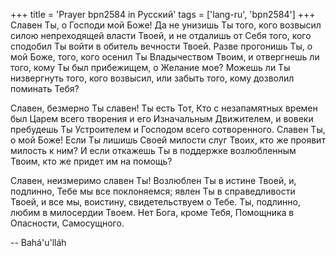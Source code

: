 +++
title = 'Prayer bpn2584 in Русский'
tags = ['lang-ru', 'bpn2584']
+++
Славен Ты, о Господи мой Боже! Да не унизишь Ты того, кого возвысил силою непреходящей власти Твоей, и не отдалишь от Себя того, кого сподобил Ты войти в обитель вечности Твоей. Разве прогонишь Ты, о мой Боже, того, кого осенил Ты Владычеством Твоим, и отвергнешь ли того, кому Ты был прибежищем, о Желание мое? Можешь ли Ты низвергнуть того, кого возвысил, или забыть того, кому дозволил поминать Тебя?

Славен, безмерно Ты славен! Ты есть Тот, Кто с незапамятных времен был Царем всего творения и его Изначальным Движителем, и вовеки пребудешь Ты Устроителем и Господом всего сотворенного. Славен Ты, о мой Боже! Если Ты лишишь Своей милости слуг Твоих, кто же проявит милость к ним? И если откажешь Ты в поддержке возлюбленным Твоим, кто же придет им на помощь?

Славен, неизмеримо славен Ты! Возлюблен Ты в истине Твоей, и, подлинно, Тебе мы все поклоняемся; явлен Ты в справедливости Твоей, и все мы, воистину, свидетельствуем о Тебе. Ты, подлинно, любим в милосердии Твоем. Нет Бога, кроме Тебя, Помощника в Опасности, Самосущного.

-- Bahá'u'lláh
